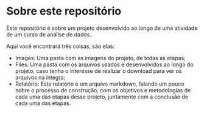 <h1>Sobre este repositório</h1>
<p>Este repositório é sobre um projeto desenvolvido ao longo de uma atividade de um curso de análise de dados.</p>
<p>Aqui você encontrará três coisas, são elas:</p>
<ul>
  <li>Images: Uma pasta com as imagens do projeto, de todas as etapas;</li>
  <li>Files: Uma pasta com os arquivos usados e desenvolvidos ao longo do projeto, caso tenha o interesse de realizar o download para ver os arquivos na íntegra;</li>
  <li>Relatório: Este relatório é um arquivo markdown, falando um pouco sobre o processo de construção, com os objetivos e metodologias de cada uma das etapas desse projeto, juntamente com a conclusão de cada uma das etapas.</li>
</ul>

